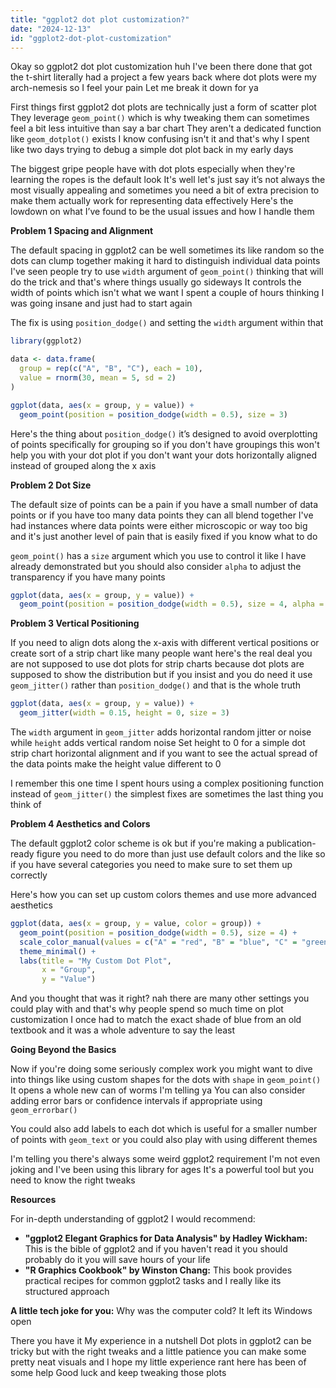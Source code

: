 ```yaml
---
title: "ggplot2 dot plot customization?"
date: "2024-12-13"
id: "ggplot2-dot-plot-customization"
---
```


Okay so ggplot2 dot plot customization huh I've been there done that got the t-shirt literally had a project a few years back where dot plots were my arch-nemesis so I feel your pain Let me break it down for ya

First things first ggplot2 dot plots are technically just a form of scatter plot They leverage `geom_point()` which is why tweaking them can sometimes feel a bit less intuitive than say a bar chart They aren't a dedicated function like `geom_dotplot()` exists I know confusing isn't it and that's why I spent like two days trying to debug a simple dot plot back in my early days

The biggest gripe people have with dot plots especially when they're learning the ropes is the default look It's well let's just say it’s not always the most visually appealing and sometimes you need a bit of extra precision to make them actually work for representing data effectively Here's the lowdown on what I’ve found to be the usual issues and how I handle them

**Problem 1 Spacing and Alignment**

The default spacing in ggplot2 can be well sometimes its like random so the dots can clump together making it hard to distinguish individual data points I've seen people try to use `width` argument of `geom_point()` thinking that will do the trick and that's where things usually go sideways It controls the width of points which isn't what we want I spent a couple of hours thinking I was going insane and just had to start again

The fix is using `position_dodge()` and setting the `width` argument within that

```R
library(ggplot2)

data <- data.frame(
  group = rep(c("A", "B", "C"), each = 10),
  value = rnorm(30, mean = 5, sd = 2)
)

ggplot(data, aes(x = group, y = value)) +
  geom_point(position = position_dodge(width = 0.5), size = 3)
```

Here's the thing about `position_dodge()` it’s designed to avoid overplotting of points specifically for grouping so if you don't have groupings this won't help you with your dot plot if you don't want your dots horizontally aligned instead of grouped along the x axis

**Problem 2 Dot Size**

The default size of points can be a pain if you have a small number of data points or if you have too many data points they can all blend together I've had instances where data points were either microscopic or way too big and it's just another level of pain that is easily fixed if you know what to do

`geom_point()` has a `size` argument which you use to control it like I have already demonstrated but you should also consider `alpha` to adjust the transparency if you have many points

```R
ggplot(data, aes(x = group, y = value)) +
  geom_point(position = position_dodge(width = 0.5), size = 4, alpha = 0.7)
```

**Problem 3 Vertical Positioning**

If you need to align dots along the x-axis with different vertical positions or create sort of a strip chart like many people want here's the real deal you are not supposed to use dot plots for strip charts because dot plots are supposed to show the distribution but if you insist and you do need it use `geom_jitter()` rather than `position_dodge()` and that is the whole truth

```R
ggplot(data, aes(x = group, y = value)) +
  geom_jitter(width = 0.15, height = 0, size = 3)
```

The `width` argument in `geom_jitter` adds horizontal random jitter or noise while `height` adds vertical random noise Set height to 0 for a simple dot strip chart horizontal alignment and if you want to see the actual spread of the data points make the height value different to 0

I remember this one time I spent hours using a complex positioning function instead of `geom_jitter()` the simplest fixes are sometimes the last thing you think of

**Problem 4 Aesthetics and Colors**

The default ggplot2 color scheme is ok but if you're making a publication-ready figure you need to do more than just use default colors and the like so if you have several categories you need to make sure to set them up correctly

Here's how you can set up custom colors themes and use more advanced aesthetics

```R
ggplot(data, aes(x = group, y = value, color = group)) +
  geom_point(position = position_dodge(width = 0.5), size = 4) +
  scale_color_manual(values = c("A" = "red", "B" = "blue", "C" = "green")) +
  theme_minimal() +
  labs(title = "My Custom Dot Plot",
       x = "Group",
       y = "Value")
```

And you thought that was it right? nah there are many other settings you could play with and that's why people spend so much time on plot customization I once had to match the exact shade of blue from an old textbook and it was a whole adventure to say the least

**Going Beyond the Basics**

Now if you're doing some seriously complex work you might want to dive into things like using custom shapes for the dots with `shape` in `geom_point()` It opens a whole new can of worms I'm telling ya You can also consider adding error bars or confidence intervals if appropriate using `geom_errorbar()`

You could also add labels to each dot which is useful for a smaller number of points with `geom_text` or you could also play with using different themes

I'm telling you there's always some weird ggplot2 requirement I'm not even joking and I've been using this library for ages It's a powerful tool but you need to know the right tweaks

**Resources**

For in-depth understanding of ggplot2 I would recommend:

*   **"ggplot2 Elegant Graphics for Data Analysis" by Hadley Wickham:** This is the bible of ggplot2 and if you haven't read it you should probably do it you will save hours of your life
*   **"R Graphics Cookbook" by Winston Chang:** This book provides practical recipes for common ggplot2 tasks and I really like its structured approach

**A little tech joke for you:** Why was the computer cold? It left its Windows open

There you have it My experience in a nutshell Dot plots in ggplot2 can be tricky but with the right tweaks and a little patience you can make some pretty neat visuals and I hope my little experience rant here has been of some help Good luck and keep tweaking those plots
